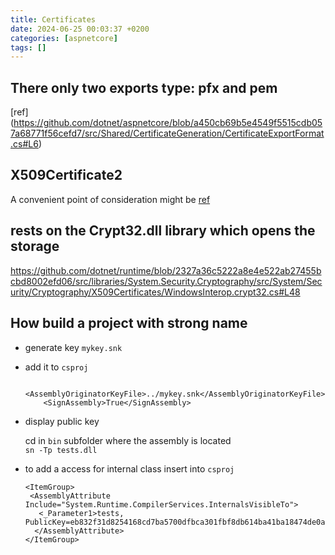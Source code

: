 ```yaml
---
title: Certificates
date: 2024-06-25 00:03:37 +0200
categories: [aspnetcore]
tags: []
---
```


## There only two exports type: pfx and pem  
[ref] (https://github.com/dotnet/aspnetcore/blob/a450cb69b5e4549f5515cdb057a68771f56cefd7/src/Shared/CertificateGeneration/CertificateExportFormat.cs#L6)


## X509Certificate2 
A convenient point of consideration might be [ref](
https://github.com/dotnet/aspnetcore/blob/0acb0e4c76a6db50baba3546343b0d27848b81f7/src/Tools/dotnet-dev-certs/src/Program.cs)

## rests on the Crypt32.dll library which opens the storage

https://github.com/dotnet/runtime/blob/2327a36c5222a8e4e522ab27455bcbd8002efd06/src/libraries/System.Security.Cryptography/src/System/Security/Cryptography/X509Certificates/WindowsInterop.crypt32.cs#L48


## How build a project with strong name

- generate key `mykey.snk`

- add it to `csproj`

	```
	 <AssemblyOriginatorKeyFile>../mykey.snk</AssemblyOriginatorKeyFile>
		<SignAssembly>True</SignAssembly>
	```

- display public key

	cd  in `bin` subfolder where the assembly is located  
	`sn -Tp tests.dll`


- to add a access for internal class insert into  `csproj` 

	```
	<ItemGroup>
	 <AssemblyAttribute Include="System.Runtime.CompilerServices.InternalsVisibleTo">
	   <_Parameter1>tests, PublicKey=eb832f31d8254168cd7ba5700dfbca301fbf8db614ba41ba18474de0a5f4c2d51c995bc3636c641c8cbe76f45717bfcb943b5</_Parameter1>
	  </AssemblyAttribute>
	</ItemGroup>
	````